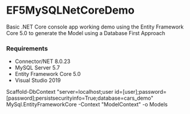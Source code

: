 # EF5MySQLNetCoreDemo

Basic .NET Core console app working demo using the Entity Framework Core 5.0 to generate the Model using a Database First Approach

### Requirements 

- Connector/NET 8.0.23        
- MySQL Server 5.7      
- Entity Framework Core 5.0
- Visual Studio 2019

Scaffold-DbContext "server=localhost;user id=[user];password=[password];persistsecurityinfo=True;database=cars_demo" MySql.EntityFrameworkCore -Context "ModelContext" -o Models